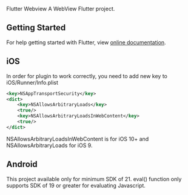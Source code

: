 Flutter Webview
A WebView Flutter project.

## Getting Started
For help getting started with Flutter, view [online documentation](~https://flutter.dev/docs~).


## iOS
In order for plugin to work correctly, you need to add new key to iOS/Runner/Info.plist

``` xml
<key>NSAppTransportSecurity</key>
<dict>
    <key>NSAllowsArbitraryLoads</key>
    <true/>
    <key>NSAllowsArbitraryLoadsInWebContent</key>
    <true/>
</dict>
```

NSAllowsArbitraryLoadsInWebContent is for iOS 10+ and NSAllowsArbitraryLoads for iOS 9.

## Android
This project available only for minimum SDK of 21. eval() function only supports SDK of 19 or greater for evaluating Javascript.